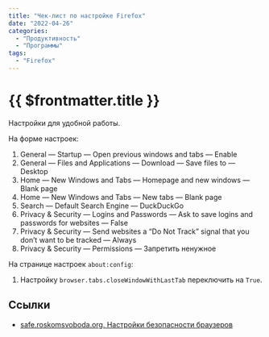 ```yaml
---
title: "Чек-лист по настройке Firefox"
date: "2022-04-26"
categories: 
  - "Продуктивность"
  - "Программы"
tags: 
  - "Firefox"
---
```


# {{ $frontmatter.title }}

Настройки для удобной работы.

На форме настроек:

1. General — Startup — Open previous windows and tabs — Enable
2. General — Files and Applications — Download — Save files to — Desktop
3. Home — New Windows and Tabs — Homepage and new windows — Blank page
4. Home — New Windows and Tabs — New tabs — Blank page
5. Search — Default Search Engine — DuckDuckGo
6. Privacy & Security — Logins and Passwords — Ask to save logins and passwords for websites — False
7. Privacy & Security — Send websites a “Do Not Track” signal that you don’t want to be tracked — Always
8. Privacy & Security — Permissions — Запретить ненужное

На странице настроек `about:config`:

1. Настройку `browser.tabs.closeWindowWithLastTab` переключить на `True`.

## Ссылки

* [safe.roskomsvoboda.org. Настройки безопасности браузеров](https://safe.roskomsvoboda.org/browsers/)